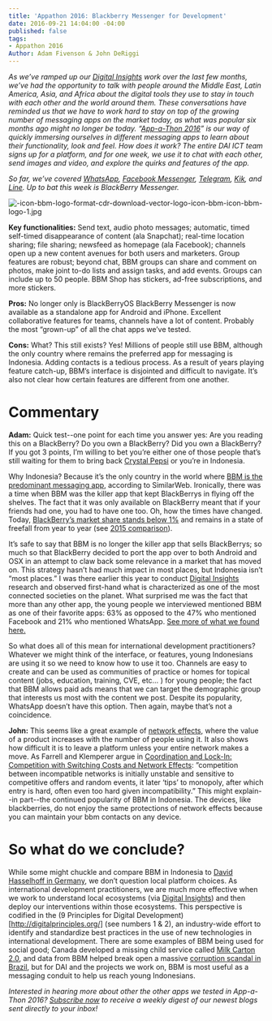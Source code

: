 ```yaml
---
title: 'Appathon 2016: Blackberry Messenger for Development'
date: 2016-09-21 14:04:00 -04:00
published: false
tags:
- Appathon 2016
Author: Adam Fivenson & John DeRiggi
---
```


*As we’ve ramped up our [Digital Insights](http://dai-global-digital.com/tags/?tag=digital-insights) work over the last few months, we’ve had the opportunity to talk with people around the Middle East, Latin America, Asia, and Africa about the digital tools they use to stay in touch with each other and the world around them. These conversations have reminded us that we have to work hard to stay on top of the growing number of messaging apps on the market today, as what was popular six months ago might no longer be today. “[App-a-Thon 2016](http://dai-global-digital.com/tags/?tag=appathon-2016)” is our way of quickly immersing ourselves in different messaging apps to learn about their functionality, look and feel. How does it work? The entire DAI ICT team signs up for a platform, and for one week, we use it to chat with each other, send images and video, and explore the quirks and features of the app.*

*So far, we’ve covered [WhatsApp](http://dai-global-digital.com/whatsapp-appathon-2016.html), [Facebook Messenger](http://dai-global-digital.com/facebook-messenger.html), [Telegram](http://dai-global-digital.com/app-a-thon-2016-telegram-for-development.html), [Kik](http://dai-global-digital.com/appathon-2016-kik-for-development.html), and [Line](http://dai-global-digital.com/app-a-thon-2016-line-for-development.html). Up to bat this week is BlackBerry Messenger.*

<!--more-->

![-icon-bbm-logo-format-cdr-download-vector-logo-icon-bbm-icon-bbm-logo-1.jpg](/uploads/-icon-bbm-logo-format-cdr-download-vector-logo-icon-bbm-icon-bbm-logo-1.jpg)

**Key functionalities:** Send text, audio photo messages; automatic, timed self-timed disappearance of content (ala Snapchat); real-time location sharing; file sharing; newsfeed as homepage (ala Facebook); channels open up a new content avenues for both users and marketers. Group features are robust; beyond chat, BBM groups can share and comment on photos, make joint to-do lists and assign tasks, and add events. Groups can include up to 50 people. BBM Shop has stickers, ad-free subscriptions, and more stickers. 

**Pros:** No longer only is BlackBerryOS BlackBerry Messenger is now available as a standalone app for Android and iPhone. Excellent collaborative features for teams, channels have a lot of content. Probably the most “grown-up” of all the chat apps we’ve tested. 

**Cons:** What? This still exists? Yes! Millions of people still use BBM, although the only country where remains the preferred app for messaging is Indonesia. Adding contacts is a tedious process. As a result of years playing feature catch-up, BBM’s interface is disjointed and difficult to navigate. It’s also not clear how certain features are different from one another. 


# **Commentary**

**Adam:** Quick test--one point for each time you answer yes: Are you reading this on a BlackBerry? Do you own a BlackBerry? Did you own a BlackBerry? If you got 3 points, I’m willing to bet you’re either one of those people that’s still waiting for them to bring back [Crystal Pepsi](https://www.youtube.com/watch?v=KPvyq_KmXhc) or you’re in Indonesia. 

Why Indonesia? Because it’s the only country in the world where [BBM is the predominant messaging app](https://www.similarweb.com/blog/worldwide-messaging-apps), according to SimilarWeb. Ironically, there was a time when BBM was the killer app that kept BlackBerrys in flying off the shelves. The fact that it was only available on BlackBerry meant that if your friends had one, you had to have one too. Oh, how the times have changed. Today, [BlackBerry’s market share stands below 1%](http://bgr.com/2016/05/23/smartphone-market-share-q1-2016/) and remains in a state of freefall from year to year (see [2015 comparison](http://bgr.com/2016/05/23/smartphone-market-share-q1-2016/)). 

It’s safe to say that BBM is no longer the killer app that sells BlackBerrys; so much so that BlackBerry decided to port the app over to both Android and OSX in an attempt to claw back some relevance in a market that has moved on. This strategy hasn’t had much impact in most places, but Indonesia isn’t “most places.” I was there earlier this year to conduct [Digital Insights](http://dai-global-digital.com/where-whatsapp-is-just-another-bbm-clone-digital-insights-indonesia.html) research and observed first-hand what is characterized as one of the most connected societies on the planet. What surprised me was the fact that more than any other app, the young people we interviewed mentioned BBM as one of their favorite apps: 63% as opposed to the 47% who mentioned Facebook and 21% who mentioned WhatsApp. [See more of what we found here.](http://dai-global-digital.com/where-whatsapp-is-just-another-bbm-clone-digital-insights-indonesia.html)

So what does all of this mean for international development practitioners? Whatever we might think of the interface, or features, young Indonesians are using it so we need to know how to use it too. Channels are easy to create and can be used as communities of practice or homes for topical content (jobs, education, training, CVE, etc… ) for young people; the fact that BBM allows paid ads means that we can target the demographic group that interests us most with the content we post. Despite its popularity, WhatsApp doesn’t have this option. Then again, maybe that’s not a coincidence. 

**John:** This seems like a great example of [network effects](https://en.wikipedia.org/wiki/Network_effect), where the value of a product increases with the number of people using it. It also shows how difficult it is to leave a platform unless your entire network makes a move. As Farrell and Klemperer argue in [Coordination and Lock-In: Competition with Switching Costs and Network Effects](http://www.sciencedirect.com/science/article/pii/S1573448X06030317): ”competition between incompatible networks is initially unstable and sensitive to competitive offers and random events, it later ‘tips’ to monopoly, after which entry is hard, often even too hard given incompatibility.” This might explain--in part--the continued popularity of BBM in Indonesia. The devices, like blackberries, do not enjoy the same protections of network effects because you can maintain your bbm contacts on any device.

# **So what do we conclude?**

While some might chuckle and compare BBM in Indonesia to [David Hasselhoff in Germany](https://www.buzzfeed.com/philippjahner/hoff-all-hoff-and-nothing-but-the-hoff?utm_term=.jvowWMnEG#.olg9vJ8xY), we don’t question local platform choices. As international development practitioners, we are much more effective when we work to understand local ecosystems (via [Digital Insights](http://dai-global-digital.com/tags/?tag=digital-insights)) and then deploy our interventions within those ecosystems. This perspective is codified in the (9 Principles for Digital Development)[http://digitalprinciples.org/] (see numbers 1 & 2), an industry-wide effort to identify and standardize best practices in the use of new technologies in international development. There are some examples of BBM being used for social good; Canada developed a missing child service called [Milk Carton 2.0](https://www.youtube.com/watch?v=b7C7pV423Zc), and data from BBM helped break open a massive [corruption scandal in Brazil](http://www.digitaltrends.com/mobile/bbm-helps-uncover-brazilian-corruption-scandal/), but for DAI and the projects we work on, BBM is most useful as a messaging conduit to help us reach young Indonesians. 
 
*Interested in hearing more about other the other apps we tested in App-a-Thon 2016? [Subscribe now](https://confirmsubscription.com/h/r/066AFBA15492935C) to receive a weekly digest of our newest blogs sent directly to your inbox!*
